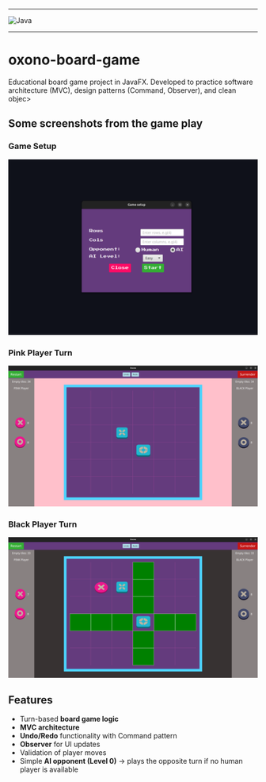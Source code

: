 
---

<p>
  <img src="https://skillicons.dev/icons?i=java" height="40" alt="Java"/>
</p>

---

# oxono-board-game
Educational board game project in JavaFX. Developed to practice software architecture (MVC), design patterns (Command, Observer), and clean objec>


## Some screenshots from the game play

### Game Setup
![Game Setup](screenshots/setup-dialog.png)

### Pink Player Turn
![Pink Player Turn](screenshots/pink-turn.png)

### Black Player Turn
![Black Player Turn](screenshots/black-turn.png)


## Features
- Turn-based **board game logic**
- **MVC architecture**
- **Undo/Redo** functionality with Command pattern
- **Observer** for UI updates
- Validation of player moves 
- Simple **AI opponent (Level 0)** → plays the opposite turn if no human player is available
